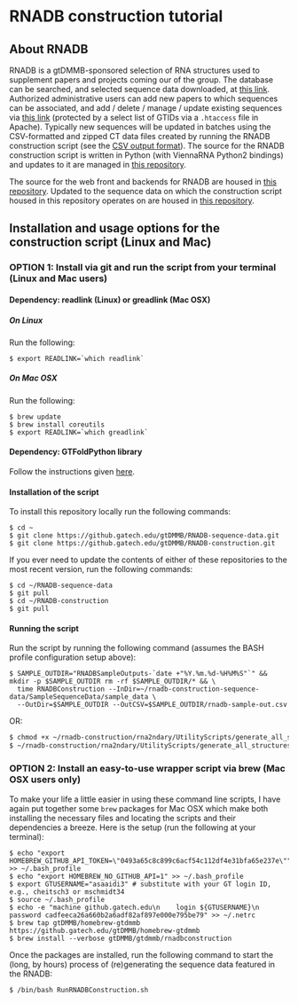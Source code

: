 # RNADB construction tutorial

## About RNADB

RNADB is a gtDMMB-sponsored selection of RNA structures used to supplement papers and projects coming our of the group. 
The database can be searched, and selected sequence data downloaded, at [this link](https://rnadb.gatech.edu/FrontEnd/Search.php). 
Authorized administrative users can add new papers to which sequences can be associated, and add / delete / manage / update 
existing sequences via [this link](https://rnadb.gatech.edu/Admin/Login.php) 
(protected by a select list of GTIDs via a ``.htaccess`` file in Apache). 
Typically new sequences will be updated in batches using the CSV-formatted and zipped CT data files created by running the 
RNADB construction script (see the [CSV output format](https://github.gatech.edu/gtDMMB/RNADB-construction/blob/master/CSV-OUTFILE-INFO.md)). 
The source for the RNADB construction script is written in Python (with ViennaRNA Python2 bindings) and 
updates to it are managed in [this repository](https://github.gatech.edu/gtDMMB/rnadb-construction). 

The source for the web front and backends for RNADB are housed in 
[this repository](https://github.gatech.edu/gtDMMB/RNADB-reloaded). 
Updated to the sequence data on which the construction script housed in this repository operates on are 
housed in [this repository](https://github.gatech.edu/gtDMMB/RNADB-sequence-data). 

## Installation and usage options for the construction script (Linux and Mac)

### OPTION 1: Install via git and run the script from your terminal (Linux and Mac users)

#### Dependency: readlink (Linux) or greadlink (Mac OSX)

##### On Linux

Run the following: 
```
$ export READLINK=`which readlink`
```

##### On Mac OSX

Run the following: 
```
$ brew update
$ brew install coreutils
$ export READLINK=`which greadlink`
```

#### Dependency: GTFoldPython library

Follow the instructions given [here](https://github.gatech.edu/gtDMMB/GTFoldPython/blob/master/Python/Docs/Install.md).

#### Installation of the script

To install this repository locally run the following commands:
```
$ cd ~
$ git clone https://github.gatech.edu/gtDMMB/RNADB-sequence-data.git 
$ git clone https://github.gatech.edu/gtDMMB/RNADB-construction.git
```
If you ever need to update the contents of either of these repositories to the most recent version, 
run the following commands:
```
$ cd ~/RNADB-sequence-data
$ git pull
$ cd ~/RNADB-construction
$ git pull
```

#### Running the script 

Run the script by running the following command (assumes the BASH profile configuration setup above):
```
$ SAMPLE_OUTDIR="RNADBSampleOutputs-`date +"%Y.%m.%d-%H%M%S"`" && mkdir -p $SAMPLE_OUTDIR rm -rf $SAMPLE_OUTDIR/* && \
  time RNADBConstruction --InDir=~/rnadb-construction-sequence-data/SampleSequenceData/sample_data \
  --OutDir=$SAMPLE_OUTDIR --OutCSV=$SAMPLE_OUTDIR/rnadb-sample-out.csv
```
OR:
```bash
$ chmod +x ~/rnadb-construction/rna2ndary/UtilityScripts/generate_all_structures.sh
$ ~/rnadb-construction/rna2ndary/UtilityScripts/generate_all_structures.sh
```

### OPTION 2: Install an easy-to-use wrapper script via brew (Mac OSX users only)

To make your life a little easier in using these command line scripts, I have again put together some ``brew`` packages for Mac OSX which make both installing the necessary files and locating the scripts and their dependencies a breeze.
Here is the setup (run the following at your terminal):
```
$ echo "export HOMEBREW_GITHUB_API_TOKEN=\"0493a65c8c899c6acf54c112df4e31bfa65e237e\"" >> ~/.bash_profile
$ echo "export HOMEBREW_NO_GITHUB_API=1" >> ~/.bash_profile
$ export GTUSERNAME="asaaidi3" # substitute with your GT login ID, e.g., cheitsch3 or mschmidt34
$ source ~/.bash_profile
$ echo -e "machine github.gatech.edu\n    login ${GTUSERNAME}\n    password cadfeeca26a660b2a6adf82af897e000e795be79" >> ~/.netrc
$ brew tap gtDMMB/homebrew-gtdmmb https://github.gatech.edu/gtDMMB/homebrew-gtdmmb
$ brew install --verbose gtDMMB/gtdmmb/rnadbconstruction
```
Once the packages are installed, run the following command to start the (long, by hours) process of (re)generating the sequence data featured in the RNADB:
```
$ /bin/bash RunRNADBConstruction.sh
```

